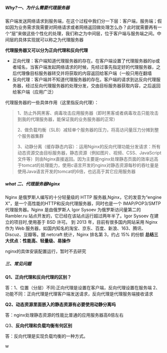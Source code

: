 ##### Why?一、为什么需要代理服务器

客户端发送网络请求到服务端，在这个过程中我们分一下层：客户端，服务端；假如因为业务需求我需要对网络请求或者网络返回做处理怎么办？此时就需要再有一个“层”来做这些个性化的处理，我们称之为中间层，位于客户端与服务端之间。中间层的具体实现就可以称之为代理服务器

**代理服务器又可以分为正向代理和反向代理**

- 正向代理：客户端知道代理服务器的存在。在客户端设置了代理服务器的ip或者域名，当客户端发起网络请求的时候，先经过事先指定好的代理服务器，之后代理像目标服务器转交并将获取的内容返回给客户端（一般只用在翻墙
- 反向代理：客户端并不知道代理服务器的存在。客户端的请求到达反向代理服务器，经过反向代理服务器的处理分发，交由目标服务器获取内容，之后返回给客户端（应用广泛）

代理服务器的一些具体作用（这里指反向代理）：

> 1、防止外网黑客、病毒攻击应用服务器（即时黑客或者病毒攻击只能攻击到我的代理服务器，能保证我的业务服务器的正常）
>
> 2、做负载均衡（SLB）减轻单个服务器的压力，将高访问量压力分摊到整个服务器集群
>
> 3、动静分离（缓存静态内容）：运用Nginx的反向代理功能分发请求：所有动态资源交由目标服务器，静态资源（例如图片、视频、CSS、JavaScript文件等）则由Nginx直接返回。因为主要是nginx处理静态页面的效率远高于tomcat的处理能力，使用c语言开发的nginx对静态资源每秒的吞吐量是使用Java语言开发的tomcat的6倍，也远高于其它应用服务器

##### what 二、代理服务器Nginx

Nginx 是俄罗斯人编写的十分轻量级的 HTTP 服务器,Nginx，它的发音为“engine X”，是一个高性能的HTTP和反向代理服务器，同时也是一个 IMAP/POP3/SMTP 代理服务器。Nginx 是由俄罗斯人 Igor Sysoev 为俄罗斯访问量第二的 Rambler.ru 站点开发的，它已经在该站点运行超过两年半了。Igor Sysoev 在建立的项目时,使用基于 BSD 许可。
到 2013 年，目前有很多国内网站采用 Nginx 作为 Web 服务器，如国内知名的淘宝、京东、百度、新浪、163、腾讯、Discuz、豆瓣等。据 netcraft 统计，Nginx 排名第 3，约占 15% 的份额
**总结三大优点：性能高、轻量级、易操作**

nginx的具体安装配置运行，暂时不去研究

##### 三、常见问题

**Q1、正向代理和反向代理的区别？**

答：1、位置（分层）不同:正向代理是设置在客户端，反向代理设置在服务端
2、功能不同：正向代理是代理客户端发送请求，反向代理是代理服务端接收请求

**Q2、动态资源里面嵌入的静态资源有必要使用动静分离吗**

答：nginx处理静态资源的性能比普通的应用服务器高6倍左右

Q3、**反向代理和负载均衡有何区别**

答：反向代理是实现负载均衡的一种方式。

w